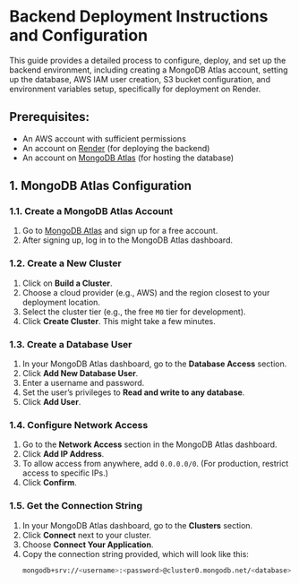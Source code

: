 # Backend Deployment Instructions and Configuration

This guide provides a detailed process to configure, deploy, and set up the backend environment, including creating a MongoDB Atlas account, setting up the database, AWS IAM user creation, S3 bucket configuration, and environment variables setup, specifically for deployment on Render.

## Prerequisites:
- An AWS account with sufficient permissions
- An account on [Render](https://render.com/) (for deploying the backend)
- An account on [MongoDB Atlas](https://www.mongodb.com/cloud/atlas) (for hosting the database)

## 1. MongoDB Atlas Configuration

### 1.1. Create a MongoDB Atlas Account
1. Go to [MongoDB Atlas](https://www.mongodb.com/cloud/atlas) and sign up for a free account.
2. After signing up, log in to the MongoDB Atlas dashboard.

### 1.2. Create a New Cluster
1. Click on **Build a Cluster**.
2. Choose a cloud provider (e.g., AWS) and the region closest to your deployment location.
3. Select the cluster tier (e.g., the free `M0` tier for development).
4. Click **Create Cluster**. This might take a few minutes.

### 1.3. Create a Database User
1. In your MongoDB Atlas dashboard, go to the **Database Access** section.
2. Click **Add New Database User**.
3. Enter a username and password.
4. Set the user’s privileges to **Read and write to any database**.
5. Click **Add User**.

### 1.4. Configure Network Access
1. Go to the **Network Access** section in the MongoDB Atlas dashboard.
2. Click **Add IP Address**.
3. To allow access from anywhere, add `0.0.0.0/0`. (For production, restrict access to specific IPs.)
4. Click **Confirm**.

### 1.5. Get the Connection String
1. In your MongoDB Atlas dashboard, go to the **Clusters** section.
2. Click **Connect** next to your cluster.
3. Choose **Connect Your Application**.
4. Copy the connection string provided, which will look like this:
   ```bash
   mongodb+srv://<username>:<password>@cluster0.mongodb.net/<database>?retryWrites=true&w=majority
  ```